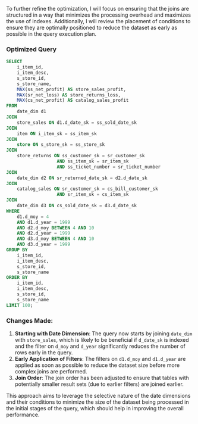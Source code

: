 To further refine the optimization, I will focus on ensuring that the joins are structured in a way that minimizes the processing overhead and maximizes the use of indexes. Additionally, I will review the placement of conditions to ensure they are optimally positioned to reduce the dataset as early as possible in the query execution plan.

### Optimized Query

```sql
SELECT 
    i_item_id,
    i_item_desc,
    s_store_id,
    s_store_name,
    MAX(ss_net_profit) AS store_sales_profit,
    MAX(sr_net_loss) AS store_returns_loss,
    MAX(cs_net_profit) AS catalog_sales_profit
FROM 
    date_dim d1
JOIN 
    store_sales ON d1.d_date_sk = ss_sold_date_sk
JOIN 
    item ON i_item_sk = ss_item_sk
JOIN 
    store ON s_store_sk = ss_store_sk
JOIN 
    store_returns ON ss_customer_sk = sr_customer_sk 
                   AND ss_item_sk = sr_item_sk 
                   AND ss_ticket_number = sr_ticket_number
JOIN 
    date_dim d2 ON sr_returned_date_sk = d2.d_date_sk
JOIN 
    catalog_sales ON sr_customer_sk = cs_bill_customer_sk 
                   AND sr_item_sk = cs_item_sk
JOIN 
    date_dim d3 ON cs_sold_date_sk = d3.d_date_sk
WHERE 
    d1.d_moy = 4 
    AND d1.d_year = 1999
    AND d2.d_moy BETWEEN 4 AND 10
    AND d2.d_year = 1999
    AND d3.d_moy BETWEEN 4 AND 10
    AND d3.d_year = 1999
GROUP BY 
    i_item_id,
    i_item_desc,
    s_store_id,
    s_store_name
ORDER BY 
    i_item_id,
    i_item_desc,
    s_store_id,
    s_store_name
LIMIT 100;
```

### Changes Made:
1. **Starting with Date Dimension**: The query now starts by joining `date_dim` with `store_sales`, which is likely to be beneficial if `d_date_sk` is indexed and the filter on `d_moy` and `d_year` significantly reduces the number of rows early in the query.
2. **Early Application of Filters**: The filters on `d1.d_moy` and `d1.d_year` are applied as soon as possible to reduce the dataset size before more complex joins are performed.
3. **Join Order**: The join order has been adjusted to ensure that tables with potentially smaller result sets (due to earlier filters) are joined earlier.

This approach aims to leverage the selective nature of the date dimensions and their conditions to minimize the size of the dataset being processed in the initial stages of the query, which should help in improving the overall performance.